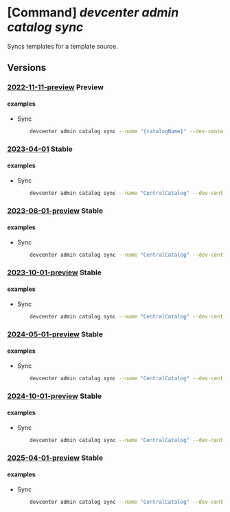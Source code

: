 # [Command] _devcenter admin catalog sync_

Syncs templates for a template source.

## Versions

### [2022-11-11-preview](/Resources/mgmt-plane/L3N1YnNjcmlwdGlvbnMve30vcmVzb3VyY2Vncm91cHMve30vcHJvdmlkZXJzL21pY3Jvc29mdC5kZXZjZW50ZXIvZGV2Y2VudGVycy97fS9jYXRhbG9ncy97fS9zeW5j/2022-11-11-preview.xml) **Preview**

<!-- mgmt-plane /subscriptions/{}/resourcegroups/{}/providers/microsoft.devcenter/devcenters/{}/catalogs/{}/sync 2022-11-11-preview -->

#### examples

- Sync
    ```bash
        devcenter admin catalog sync --name "{catalogName}" --dev-center-name "Contoso" --resource-group "rg1"
    ```

### [2023-04-01](/Resources/mgmt-plane/L3N1YnNjcmlwdGlvbnMve30vcmVzb3VyY2Vncm91cHMve30vcHJvdmlkZXJzL21pY3Jvc29mdC5kZXZjZW50ZXIvZGV2Y2VudGVycy97fS9jYXRhbG9ncy97fS9zeW5j/2023-04-01.xml) **Stable**

<!-- mgmt-plane /subscriptions/{}/resourcegroups/{}/providers/microsoft.devcenter/devcenters/{}/catalogs/{}/sync 2023-04-01 -->

#### examples

- Sync
    ```bash
        devcenter admin catalog sync --name "CentralCatalog" --dev-center-name "Contoso" --resource-group "rg1"
    ```

### [2023-06-01-preview](/Resources/mgmt-plane/L3N1YnNjcmlwdGlvbnMve30vcmVzb3VyY2Vncm91cHMve30vcHJvdmlkZXJzL21pY3Jvc29mdC5kZXZjZW50ZXIvZGV2Y2VudGVycy97fS9jYXRhbG9ncy97fS9zeW5j/2023-06-01-preview.xml) **Stable**

<!-- mgmt-plane /subscriptions/{}/resourcegroups/{}/providers/microsoft.devcenter/devcenters/{}/catalogs/{}/sync 2023-06-01-preview -->

#### examples

- Sync
    ```bash
        devcenter admin catalog sync --name "CentralCatalog" --dev-center-name "Contoso" --resource-group "rg1"
    ```

### [2023-10-01-preview](/Resources/mgmt-plane/L3N1YnNjcmlwdGlvbnMve30vcmVzb3VyY2Vncm91cHMve30vcHJvdmlkZXJzL21pY3Jvc29mdC5kZXZjZW50ZXIvZGV2Y2VudGVycy97fS9jYXRhbG9ncy97fS9zeW5j/2023-10-01-preview.xml) **Stable**

<!-- mgmt-plane /subscriptions/{}/resourcegroups/{}/providers/microsoft.devcenter/devcenters/{}/catalogs/{}/sync 2023-10-01-preview -->

#### examples

- Sync
    ```bash
        devcenter admin catalog sync --name "CentralCatalog" --dev-center-name "Contoso" --resource-group "rg1"
    ```

### [2024-05-01-preview](/Resources/mgmt-plane/L3N1YnNjcmlwdGlvbnMve30vcmVzb3VyY2Vncm91cHMve30vcHJvdmlkZXJzL21pY3Jvc29mdC5kZXZjZW50ZXIvZGV2Y2VudGVycy97fS9jYXRhbG9ncy97fS9zeW5j/2024-05-01-preview.xml) **Stable**

<!-- mgmt-plane /subscriptions/{}/resourcegroups/{}/providers/microsoft.devcenter/devcenters/{}/catalogs/{}/sync 2024-05-01-preview -->

#### examples

- Sync
    ```bash
        devcenter admin catalog sync --name "CentralCatalog" --dev-center-name "Contoso" --resource-group "rg1"
    ```

### [2024-10-01-preview](/Resources/mgmt-plane/L3N1YnNjcmlwdGlvbnMve30vcmVzb3VyY2Vncm91cHMve30vcHJvdmlkZXJzL21pY3Jvc29mdC5kZXZjZW50ZXIvZGV2Y2VudGVycy97fS9jYXRhbG9ncy97fS9zeW5j/2024-10-01-preview.xml) **Stable**

<!-- mgmt-plane /subscriptions/{}/resourcegroups/{}/providers/microsoft.devcenter/devcenters/{}/catalogs/{}/sync 2024-10-01-preview -->

#### examples

- Sync
    ```bash
        devcenter admin catalog sync --name "CentralCatalog" --dev-center-name "Contoso" --resource-group "rg1"
    ```

### [2025-04-01-preview](/Resources/mgmt-plane/L3N1YnNjcmlwdGlvbnMve30vcmVzb3VyY2Vncm91cHMve30vcHJvdmlkZXJzL21pY3Jvc29mdC5kZXZjZW50ZXIvZGV2Y2VudGVycy97fS9jYXRhbG9ncy97fS9zeW5j/2025-04-01-preview.xml) **Stable**

<!-- mgmt-plane /subscriptions/{}/resourcegroups/{}/providers/microsoft.devcenter/devcenters/{}/catalogs/{}/sync 2025-04-01-preview -->

#### examples

- Sync
    ```bash
        devcenter admin catalog sync --name "CentralCatalog" --dev-center-name "Contoso" --resource-group "rg1"
    ```
